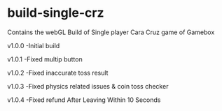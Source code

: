 # build-single-crz
Contains the webGL Build of Single player Cara Cruz game of Gamebox

v1.0.0
-Initial build

v1.0.1
-Fixed multip button

v1.0.2
-Fixed inaccurate toss result 

v1.0.3
-Fixed physics related issues & coin toss checker

v1.0.4
-Fixed refund After Leaving Within 10 Seconds